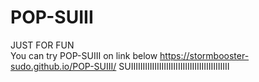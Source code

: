 # POP-SUIII
JUST FOR FUN <br />
You can try POP-SUIII on link below
https://stormbooster-sudo.github.io/POP-SUIII/
SUIIIIIIIIIIIIIIIIIIIIIIIIIIIIIIIIIIIIIIIIII
